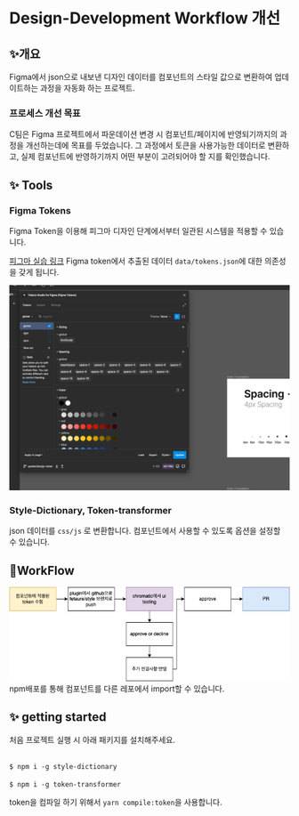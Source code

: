 # Design-Development Workflow 개선

## ✨개요

Figma에서 json으로 내보낸 디자인 데이터를 컴포넌트의 스타일 값으로 변환하여 업데이트하는 과정을 자동화 하는 프로젝트.

### 프로세스 개선 목표

C팀은 Figma 프로젝트에서 파운데이션 변경 시 컴포넌트/페이지에 반영되기까지의 과정을 개선하는데에 목표를 두었습니다. 그 과정에서 토큰을 사용가능한 데이터로 변환하고, 실제 컴포넌트에 반영하기까지 어떤 부분이 고려되어야 할 지를 확인했습니다.

## ✨ Tools

### Figma Tokens

Figma Token을 이용해 피그마 디자인 단계에서부터 일관된 시스템을 적용할 수 있습니다.

[피그마 실습 링크](<https://www.figma.com/file/3mXplUlIMMQsyftgmTSVwT/%E2%9D%96-Uber-(Started)-(Copy)?node-id=105%3A1507&t=um01JvZsUPJGCQIY-1>)
Figma token에서 추출된 데이터 `data/tokens.json`에 대한 의존성을 갖게 됩니다.

![피그마 토큰](./src/stories/assets/figma.png)

### Style-Dictionary, Token-transformer

json 데이터를 `css/js` 로 변환합니다. 컴포넌트에서 사용할 수 있도록 옵션을 설정할 수 있습니다.

## 📐WorkFlow

![workflow](./src/stories/assets/workflow.png)
npm배포를 통해 컴포넌트를 다른 레포에서 import할 수 있습니다.

## ✨ getting started

처음 프로젝트 실행 시 아래 패키지를 설치해주세요.

```

$ npm i -g style-dictionary

$ npm i -g token-transformer

```

token을 컴파일 하기 위해서 `yarn compile:token`을 사용합니다.

